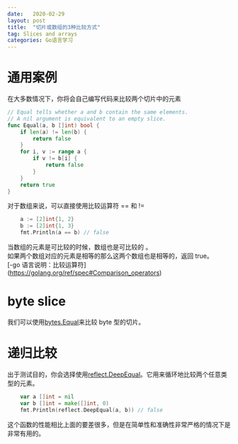 ```yaml
---
date:   2020-02-29
layout: post
title:  "切片或数组的3种比较方式"
tag: Slices and arrays
categories: Go语言学习 
---
```


# 通用案例

在大多数情况下，你将会自己编写代码来比较两个切片中的元素

```go
// Equal tells whether a and b contain the same elements.
// A nil argument is equivalent to an empty slice.
func Equal(a, b []int) bool {
	if len(a) != len(b) {
		return false
	}
	for i, v := range a {
		if v != b[i] {
			return false
		}
	}
	return true
}

```
对于数组来说，可以直接使用比较运算符 == 和 !=

```go 
	a := [2]int{1, 2}  
	b := [2]int{1, 3}  
	fmt.Println(a == b) // false
```
当数组的元素是可比较的时候，数组也是可比较的 。  
如果两个数组对应的元素是相等的那么这两个数组也是相等的，返回 true。   
[-go 语言说明：比较运算符] (https://golang.org/ref/spec#Comparison_operators)

# byte slice
我们可以使用[bytes.Equal](https://golang.org/pkg/bytes/#Equal)来比较 byte 型的切片。

# 递归比较
出于测试目的，你会选择使用[reflect.DeepEqual](https://golang.org/pkg/reflect/#DeepEqual)。它用来循环地比较两个任意类型的元素。

```go
	var a []int = nil
	var b []int = make([]int, 0)
	fmt.Println(reflect.DeepEqual(a, b)) // false
```
这个函数的性能相比上面的要差很多，但是在简单性和准确性非常严格的情况下是非常有用的。

